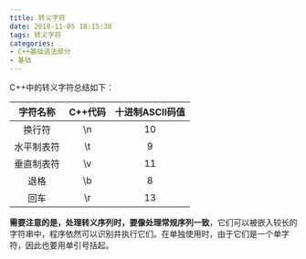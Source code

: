 ```yaml
---
title: 转义字符
date: 2018-11-05 18:15:38
tags: 转义字符
categories: 
- C++基础语法部分
- 基础
---
```

C++中的转义字符总结如下：

|字符名称|C++代码|十进制ASCII码值|
|:--:|:--:|:--:|
|换行符|\n|10|
|水平制表符|\t|9|
|垂直制表符|\v|11|
|退格|\b|8|
|回车|\r|13|

**需要注意的是，处理转义序列时，要像处理常规序列一致**，它们可以被嵌入较长的字符串中，程序依然可以识别并执行它们。在单独使用时，由于它们是一个单字符，因此也要用单引号括起。